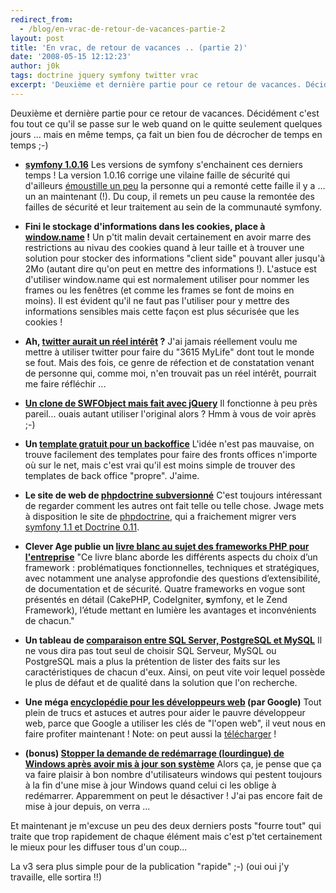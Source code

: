 ```yaml
---
redirect_from:
  - /blog/en-vrac-de-retour-de-vacances-partie-2
layout: post
title: 'En vrac, de retour de vacances .. (partie 2)'
date: '2008-05-15 12:12:23'
author: j0k
tags: doctrine jquery symfony twitter vrac
excerpt: 'Deuxième et dernière partie pour ce retour de vacances. Décidément c''est fou tout ce qu''il se passe sur le web quand on le quitte seulement quelques jours ... mais en même temps, ça fait un bien fou de décrocher de temps en temps ;-)'
---
```


Deuxième et dernière partie pour ce retour de vacances. Décidément c'est fou tout ce qu'il se passe sur le web quand on le quitte seulement quelques jours ... mais en même temps, ça fait un bien fou de décrocher de temps en temps ;-)

* **[symfony 1.0.16](http://www.symfony-project.org/blog/2008/05/14/symfony-1-0-16-is-out)**   Les versions de symfony s'enchainent ces derniers temps ! La version 1.0.16 corrige une vilaine faille de sécurité qui d'ailleurs [émoustille un peu](http://pookey.co.uk/blog/archives/50-Does-Sensio-care-Symfony-security-concerns-and-other-issues.html) la personne qui a remonté cette faille il y a ... un an maintenant (!). Du coup, il remets un peu cause la remontée des failles de sécurité et leur traitement au sein de la communauté symfony.

* **Fini le stockage d'informations dans les cookies, place à [window.name](http://www.thomasfrank.se/sessionvars.html) !**   Un p'tit malin devait certainement en avoir marre des restrictions au nivau des cookies quand à leur taille et à trouver une solution pour stocker des informations "client side" pouvant aller jusqu'à 2Mo (autant dire qu'on peut en mettre des informations !).   L'astuce est d'utiliser window.name qui est normalement utiliser pour nommer les frames ou les fenêtres (et comme les frames se font de moins en moins). Il est évident qu'il ne faut pas l'utiliser pour y mettre des informations sensibles mais cette façon est plus sécurisée que les cookies !

* **Ah, [twitter aurait un réel intérêt](http://www.archicampus.net/wordpress/?p=243) ?**   J'ai jamais réellement voulu me mettre à utiliser twitter pour faire du "3615 MyLife" dont tout le monde se fout. Mais des fois, ce genre de réfection et de constatation venant de personne qui, comme moi, n'en trouvait pas un réel intérêt, pourrait me faire réfléchir ...

* **[Un clone de SWFObject mais fait avec jQuery](http://jquery.lukelutman.com/plugins/flash/)**   Il fonctionne à peu près pareil... ouais autant utiliser l'original alors ? Hmm à vous de voir après ;-)

* **Un [template gratuit pour un backoffice](http://www.webresourcesdepot.com/free-admin-template-for-web-applications/)**   L'idée n'est pas mauvaise, on trouve facilement des templates pour faire des fronts offices n'importe où sur le net, mais c'est vrai qu'il est moins simple de trouver des templates de back office "propre". J'aime.

* **Le site de web de [phpdoctrine subversionné](http://www.phpdoctrine.org/svnweb/trunk/)**   C'est toujours intéressant de regarder comment les autres ont fait telle ou telle chose. Jwage mets à disposition le site de [phpdoctrine](http://www.phpdoctrine.org), qui a fraichement migrer vers [symfony 1.1 et Doctrine 0.11](http://www.phpdoctrine.org/blog/website-upgraded-to-symfony-1-1-and-doctrine-0-11).

* **Clever Age publie un [livre blanc au sujet des frameworks PHP pour l'entreprise](http://www.clever-age.com/veille/publications/livres-blancs/livre-blanc-frameworks-php-pour-l-entreprise.html)**   "Ce livre blanc aborde les différents aspects du choix d’un framework : problématiques fonctionnelles, techniques et stratégiques, avec notamment une analyse approfondie des questions d’extensibilité, de documentation et de sécurité. Quatre frameworks en vogue sont présentés en détail (CakePHP, CodeIgniter, **s**ymfony, et le Zend Framework), l’étude mettant en lumière les avantages et inconvénients de chacun."

* **Un tableau de [comparaison entre SQL Server, PostgreSQL et MySQL](http://www.postgresonline.com/journal/index.php?/archives/51-guid.html)**   Il ne vous dira pas tout seul de choisir SQL Serveur, MySQL ou PostgreSQL mais a plus la prétention de lister des faits sur les caractéristiques de chacun d'eux. Ainsi, on peut vite voir lequel possède le plus de défaut et de qualité dans la solution que l'on recherche.

* **Une méga [encyclopédie pour les développeurs web](http://code.google.com/doctype/overview.html) (par Google)**   Tout plein de trucs et astuces et autres pour aider le pauvre développeur web, parce que Google a utiliser les clés de "l'open web", il veut nous en faire profiter maintenant !   Note: on peut aussi la [télécharger](http://code.google.com/doctype/downloading.html) !

* **(bonus) [Stopper la demande de redémarrage (lourdingue) de Windows après avoir mis à jour son système](http://lifehacker.com/software/top/get-rid-of-windows-update-restart-nag-183976.php)**   Alors ça, je pense que ça va faire plaisir à bon nombre d'utilisateurs windows qui pestent toujours à la fin d'une mise à jour Windows quand celui ci les oblige à redémarrer.   Apparemment on peut le désactiver ! J'ai pas encore fait de mise à jour depuis, on verra ...

Et maintenant je m'excuse un peu des deux derniers posts "fourre tout" qui traite que trop rapidement de chaque élément mais c'est p'tet certainement le mieux pour les diffuser tous d'un coup...

La v3 sera plus simple pour de la publication "rapide" ;-) (oui oui j'y travaille, elle sortira !!)
